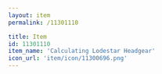 ```yaml
---
layout: item
permalink: /11301110

title: Item
id: 11301110
item_name: 'Calculating Lodestar Headgear'
icon_url: 'item/icon/11300696.png'
---
```

